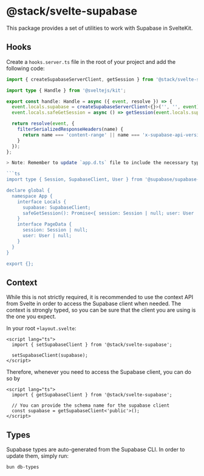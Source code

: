 # @stack/svelte-supabase

This package provides a set of utilities to work with Supabase in SvelteKit.

## Hooks

Create a `hooks.server.ts` file in the root of your project and add the
following code:

````ts
import { createSupabaseServerClient, getSession } from '@stack/svelte-supabase';

import type { Handle } from '@sveltejs/kit';

export const handle: Handle = async ({ event, resolve }) => {
  event.locals.supabase = createSupabaseServerClient<{}>('', '', event);
  event.locals.safeGetSession = async () => getSession(event.locals.supabase);

  return resolve(event, {
    filterSerializedResponseHeaders(name) {
      return name === 'content-range' || name === 'x-supabase-api-version';
    }
  });
};

> Note: Remember to update `app.d.ts` file to include the necessary types.

```ts
import type { Session, SupabaseClient, User } from '@supabase/supabase-js';

declare global {
  namespace App {
    interface Locals {
      supabase: SupabaseClient;
      safeGetSession(): Promise<{ session: Session | null; user: User | null }>;
    }
    interface PageData {
      session: Session | null;
      user: User | null;
    }
  }
}

export {};
````

## Context

While this is not strictly required, it is recommended to use the context API
from Svelte in order to access the Supabase client when needed. The context is
strongly typed, so you can be sure that the client you are using is the one
you expect.

In your root `+layout.svelte`:

```svelte
<script lang="ts">
  import { setSupabaseClient } from '@stack/svelte-supabase';

  setSupabaseClient(supabase);
</script>
```

Therefore, whenever you need to access the Supabase client, you can do so by

```svelte
<script lang="ts">
  import { getSupabaseClient } from '@stack/svelte-supabase';

  // You can provide the schema name for the supabase client
  const supabase = getSupabaseClient<'public'>();
</script>
```

## Types

Supabase types are auto-generated from the Supabase CLI. In order to update
them, simply run:

```bash
bun db-types
```
